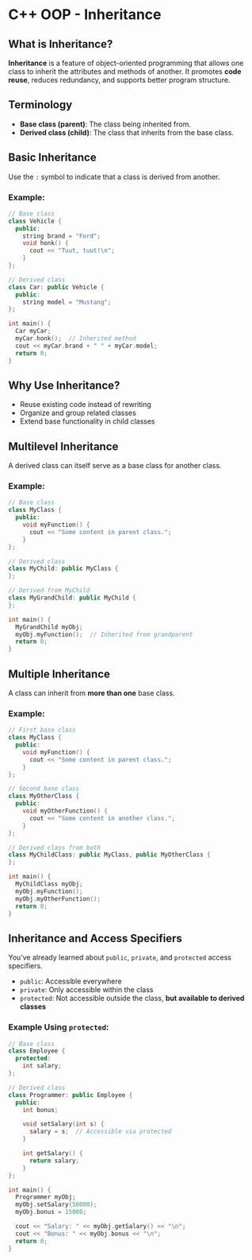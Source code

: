 # C++ OOP - Inheritance

## What is Inheritance?

**Inheritance** is a feature of object-oriented programming that allows one class to inherit the attributes and methods of another. It promotes **code reuse**, reduces redundancy, and supports better program structure.

## Terminology

- **Base class (parent)**: The class being inherited from.
- **Derived class (child)**: The class that inherits from the base class.

## Basic Inheritance

Use the `:` symbol to indicate that a class is derived from another.

### Example:

```cpp
// Base class
class Vehicle {
  public:
    string brand = "Ford";
    void honk() {
      cout << "Tuut, tuut!\n";
    }
};

// Derived class
class Car: public Vehicle {
  public:
    string model = "Mustang";
};

int main() {
  Car myCar;
  myCar.honk();  // Inherited method
  cout << myCar.brand + " " + myCar.model;
  return 0;
}
```

## Why Use Inheritance?

- Reuse existing code instead of rewriting
- Organize and group related classes
- Extend base functionality in child classes

## Multilevel Inheritance

A derived class can itself serve as a base class for another class.

### Example:

```cpp
// Base class
class MyClass {
  public:
    void myFunction() {
      cout << "Some content in parent class.";
    }
};

// Derived class
class MyChild: public MyClass {
};

// Derived from MyChild
class MyGrandChild: public MyChild {
};

int main() {
  MyGrandChild myObj;
  myObj.myFunction();  // Inherited from grandparent
  return 0;
}
```

## Multiple Inheritance

A class can inherit from **more than one** base class.

### Example:

```cpp
// First base class
class MyClass {
  public:
    void myFunction() {
      cout << "Some content in parent class.";
    }
};

// Second base class
class MyOtherClass {
  public:
    void myOtherFunction() {
      cout << "Some content in another class.";
    }
};

// Derived class from both
class MyChildClass: public MyClass, public MyOtherClass {
};

int main() {
  MyChildClass myObj;
  myObj.myFunction();
  myObj.myOtherFunction();
  return 0;
}
```

## Inheritance and Access Specifiers

You’ve already learned about `public`, `private`, and `protected` access specifiers.

- `public`: Accessible everywhere
- `private`: Only accessible within the class
- `protected`: Not accessible outside the class, **but available to derived classes**

### Example Using `protected`:

```cpp
// Base class
class Employee {
  protected:
    int salary;
};

// Derived class
class Programmer: public Employee {
  public:
    int bonus;

    void setSalary(int s) {
      salary = s;  // Accessible via protected
    }

    int getSalary() {
      return salary;
    }
};

int main() {
  Programmer myObj;
  myObj.setSalary(50000);
  myObj.bonus = 15000;

  cout << "Salary: " << myObj.getSalary() << "\n";
  cout << "Bonus: " << myObj.bonus << "\n";
  return 0;
}
```
